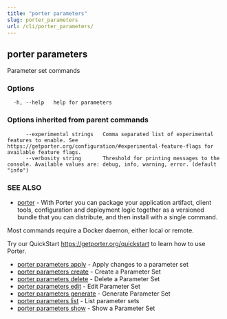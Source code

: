 ```yaml
---
title: "porter parameters"
slug: porter_parameters
url: /cli/porter_parameters/
---
```

## porter parameters

Parameter set commands

### Options

```
  -h, --help   help for parameters
```

### Options inherited from parent commands

```
      --experimental strings   Comma separated list of experimental features to enable. See https://getporter.org/configuration/#experimental-feature-flags for available feature flags.
      --verbosity string       Threshold for printing messages to the console. Available values are: debug, info, warning, error. (default "info")
```

### SEE ALSO

* [porter](/cli/porter/)	 - With Porter you can package your application artifact, client tools, configuration and deployment logic together as a versioned bundle that you can distribute, and then install with a single command.

Most commands require a Docker daemon, either local or remote.

Try our QuickStart https://getporter.org/quickstart to learn how to use Porter.

* [porter parameters apply](/cli/porter_parameters_apply/)	 - Apply changes to a parameter set
* [porter parameters create](/cli/porter_parameters_create/)	 - Create a Parameter Set
* [porter parameters delete](/cli/porter_parameters_delete/)	 - Delete a Parameter Set
* [porter parameters edit](/cli/porter_parameters_edit/)	 - Edit Parameter Set
* [porter parameters generate](/cli/porter_parameters_generate/)	 - Generate Parameter Set
* [porter parameters list](/cli/porter_parameters_list/)	 - List parameter sets
* [porter parameters show](/cli/porter_parameters_show/)	 - Show a Parameter Set

